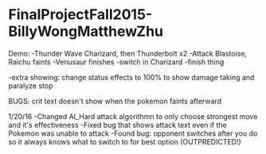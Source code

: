 # FinalProjectFall2015-BillyWongMatthewZhu

Demo:
-Thunder Wave Charizard, then Thunderbolt x2
-Attack Blastoise, Raichu faints
-Venusaur finishes
-switch in Charizard
-finish thing

-extra showing:
change status effects to 100% to show damage taking and paralyze stop


BUGS:
crit text doesn't show when the pokemon faints afterward

1/20/16
-Changed AI_Hard attack algorithmn to only choose strongest move and it's effectiveness
-Fixed bug that shows attack text even if the Pokemon was unable to attack
-Found bug: opponent switches after you do so it always knows what to switch to for best option (OUTPREDICTED!)

